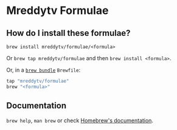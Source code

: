 # Mreddytv Formulae

## How do I install these formulae?

`brew install mreddytv/formulae/<formula>`

Or `brew tap mreddytv/formulae` and then `brew install <formula>`.

Or, in a [`brew bundle`](https://github.com/Homebrew/homebrew-bundle) `Brewfile`:

```ruby
tap "mreddytv/formulae"
brew "<formula>"
```

## Documentation

`brew help`, `man brew` or check [Homebrew's documentation](https://docs.brew.sh).
